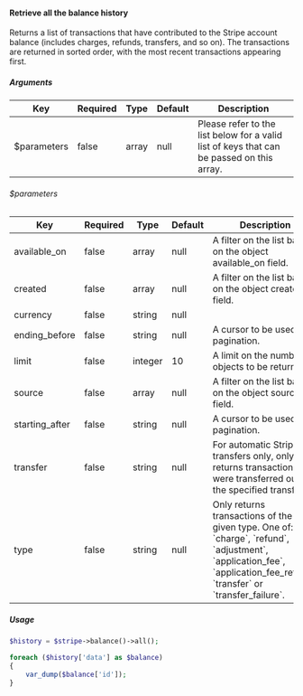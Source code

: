 #### Retrieve all the balance history

Returns a list of transactions that have contributed to the Stripe account balance (includes charges, refunds, transfers, and so on). The transactions are returned in sorted order, with the most recent transactions appearing first.

##### Arguments

<table>
    <thead>
        <th>Key</th>
        <th>Required</th>
        <th>Type</th>
        <th>Default</th>
        <th>Description</th>
    </thead>
    <tbody>
        <tr>
            <td>$parameters</td>
            <td>false</td>
            <td>array</td>
            <td>null</td>
            <td>Please refer to the list below for a valid list of keys that can be passed on this array.</td>
        </tr>
    </tbody>
</table>

###### $parameters

<table>
    <thead>
        <th>Key</th>
        <th>Required</th>
        <th>Type</th>
        <th>Default</th>
        <th>Description</th>
    </thead>
    <tbody>
        <tr>
            <td>available_on</td>
            <td>false</td>
            <td>array</td>
            <td>null</td>
            <td>A filter on the list based on the object available_on field.</td>
        </tr>
        <tr>
            <td>created</td>
            <td>false</td>
            <td>array</td>
            <td>null</td>
            <td>A filter on the list based on the object created field.</td>
        </tr>
        <tr>
            <td>currency</td>
            <td>false</td>
            <td>string</td>
            <td>null</td>
            <td></td>
        </tr>
        <tr>
            <td>ending_before</td>
            <td>false</td>
            <td>string</td>
            <td>null</td>
            <td>A cursor to be used in pagination.</td>
        </tr>
        <tr>
            <td>limit</td>
            <td>false</td>
            <td>integer</td>
            <td>10</td>
            <td>A limit on the number of objects to be returned.</td>
        </tr>
        <tr>
            <td>source</td>
            <td>false</td>
            <td>array</td>
            <td>null</td>
            <td>A filter on the list based on the object source field.</td>
        </tr>
        <tr>
            <td>starting_after</td>
            <td>false</td>
            <td>string</td>
            <td>null</td>
            <td>A cursor to be used in pagination.</td>
        </tr>
        <tr>
            <td>transfer</td>
            <td>false</td>
            <td>string</td>
            <td>null</td>
            <td>For automatic Stripe transfers only, only returns transactions that were transferred out on the specified transfer ID.</td>
        </tr>
        <tr>
            <td>type</td>
            <td>false</td>
            <td>string</td>
            <td>null</td>
            <td>Only returns transactions of the given type. One of: `charge`, `refund`, `adjustment`, `application_fee`, `application_fee_refund`, `transfer` or `transfer_failure`.</td>
        </tr>
    </tbody>
</table>

##### Usage

```php
$history = $stripe->balance()->all();

foreach ($history['data'] as $balance)
{
    var_dump($balance['id']);
}
```
